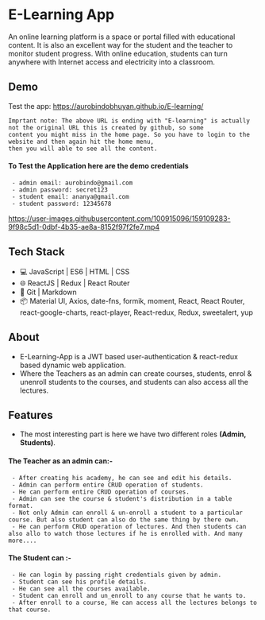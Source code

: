 
# E-Learning App

An online learning platform is a space or portal filled with educational content. It is also an excellent way for the student and the teacher to monitor student progress. With online education, students can turn anywhere with Internet access and electricity into a classroom.

## Demo

Test the app: https://aurobindobhuyan.github.io/E-learning/
```
Imprtant note: The above URL is ending with "E-learning" is actually not the original URL this is created by github, so some 
content you might miss in the home page. So you have to login to the website and then again hit the home menu,
then you will able to see all the content.
```
#### To Test the Application here are the demo credentials
     - admin email: aurobindo@gmail.com
     - admin password: secret123
     - student email: ananya@gmail.com
     - student password: 12345678

https://user-images.githubusercontent.com/100915096/159109283-9f98c5d1-0dbf-4b35-ae8a-8152f97f2fe7.mp4


## Tech Stack

- 💻 JavaScript | ES6 | HTML | CSS
- 🌐 ReactJS | Redux | React Router
- 🔧 Git | Markdown
- 📦 Material UI, Axios, date-fns, formik, moment, React, React Router, react-google-charts, react-player, React-redux, Redux, sweetalert, yup
## About

- E-Learning-App is a JWT based user-authentication & react-redux based dynamic web application.
- Where the Teachers as an admin can create courses, students, enrol & unenroll students to the courses, and students can also access all the lectures.
## Features

- The most interesting part is here we have two different roles **(Admin, Students)**.
#### The Teacher as an admin can:-
     - After creating his academy, he can see and edit his details.
     - Admin can perform entire CRUD operation of students.
     - He can perform entire CRUD operation of courses.
     - Admin can see the course & student's distribution in a table format.
     - Not only Admin can enroll & un-enroll a student to a particular course. But also student can also do the same thing by there own.
     - He can perform CRUD operation of lectures. And then students can also allo to watch those lectures if he is enrolled with. And many more....

#### The Student can :-
     - He can login by passing right credentials given by admin.
     - Student can see his profile details.
     - He can see all the courses available.
     - Student can enroll and un_enroll to any course that he wants to.
     - After enroll to a course, He can access all the lectures belongs to that course.
